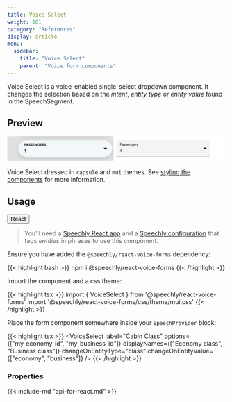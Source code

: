 ```yaml
---
title: Voice Select
weight: 101
category: "References"
display: article
menu:
  sidebar:
    title: "Voice Select"
    parent: "Voice form components"
---
```


<script>
  // updateTab function specific to this pages' tabs; called by updateTab() in app.js
  function updateTab() {
    let urlParams = new URLSearchParams(window.location.search);
    selectTab("platform", urlParams.get("platform"));
  }
</script>

Voice Select is a voice-enabled single-select dropdown component. It changes the selection based on the _intent_, _entity type_ or _entity value_ found in the SpeechSegment.

## Preview

<img src="preview.png" alt="Voice Select" >

Voice Select dressed in `capsule` and `mui` themes. See [styling the components](../styling-the-components) for more information.

## Usage

<div class="tab">
  <button class="tablinks platform React active" onclick="openTab(event, 'platform=React')">React</button>
</div>

<div class="React tabcontent platform code" style="display: block;">

> You'll need a [Speechly React app](/client-libraries/usage/?platform=React) and a [Speechly configuration](/slu-examples/basics/) that tags _entities_ in phrases to use this component.

Ensure you have added the `@speechly/react-voice-forms` dependency:

{{< highlight bash >}}
npm i @speechly/react-voice-forms
{{< /highlight >}}

Import the component and a css theme:

{{< highlight tsx >}}
import { VoiceSelect } from '@speechly/react-voice-forms'
import '@speechly/react-voice-forms/css/theme/mui.css'
{{< /highlight >}}

Place the form component somewhere inside your `SpeechProvider` block:

{{< highlight tsx >}}
<SpeechProvider appId="YOUR_APP_ID_FROM_SPEECHLY_DASHBOARD">
  <VoiceSelect
    label="Cabin Class"
    options={["my_economy_id", "my_business_id"]}
    displayNames={["Economy class", "Business class"]}
    changeOnEntityType="class"
    changeOnEntityValue={["economy", "business"]}
  />
</SpeechProvider>
{{< /highlight >}}

### Properties

{{< include-md "api-for-react.md" >}}

</div>
